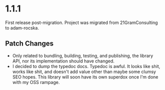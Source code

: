 # 1.1.1

First release post-migration.
Project was migrated from 21GramConsulting to adam-rocska.

## Patch Changes

- Only related to bundling, building, testing, and
  publishing, the library API, nor its implementation should
  have changed.
- I decided to dump the typedoc docs. Typedoc is awful. It
  looks like shit, works like shit, and doesn't add value
  other than maybe some clumsy SEO hopes. This library will
  soon have its own superdox once I'm done with my OSS rampage.
